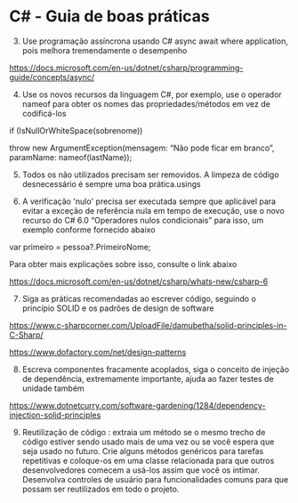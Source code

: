 # C# - Guia de boas práticas

3. Use programação assíncrona usando C# async await where application, pois melhora tremendamente o desempenho

https://docs.microsoft.com/en-us/dotnet/csharp/programming-guide/concepts/async/

4. Use os novos recursos da linguagem C#, por exemplo, use o operador nameof para obter os nomes das
   propriedades/métodos em vez de codificá-los

if (IsNullOrWhiteSpace(sobrenome))

throw new ArgumentException(mensagem: “Não pode ficar em branco”, paramName: nameof(lastName));

5. Todos os não utilizados precisam ser removidos. A limpeza de código desnecessário é sempre uma boa prática.usings

6. A verificação 'nulo' precisa ser executada sempre que aplicável para evitar a exceção de referência nula em tempo
   de execução, use o novo recurso do C# 6.0 “Operadores nulos condicionais” para isso, um exemplo conforme fornecido
   abaixo

var primeiro = pessoa?.PrimeiroNome;

Para obter mais explicações sobre isso, consulte o link abaixo

https://docs.microsoft.com/en-us/dotnet/csharp/whats-new/csharp-6

7. Siga as práticas recomendadas ao escrever código, seguindo o princípio SOLID e os padrões de design de software

https://www.c-sharpcorner.com/UploadFile/damubetha/solid-principles-in-C-Sharp/

https://www.dofactory.com/net/design-patterns

8. Escreva componentes fracamente acoplados, siga o conceito de injeção de dependência, extremamente importante, ajuda
   ao fazer testes de unidade também

https://www.dotnetcurry.com/software-gardening/1284/dependency-injection-solid-principles

9. Reutilização de código : extraia um método se o mesmo trecho de código estiver sendo usado mais de uma vez ou se você
   espera que seja usado no futuro. Crie alguns métodos genéricos para tarefas repetitivas e coloque-os em uma classe
   relacionada para que outros desenvolvedores comecem a usá-los assim que você os intimar. Desenvolva controles de
   usuário para funcionalidades comuns para que possam ser reutilizados em todo o projeto.

